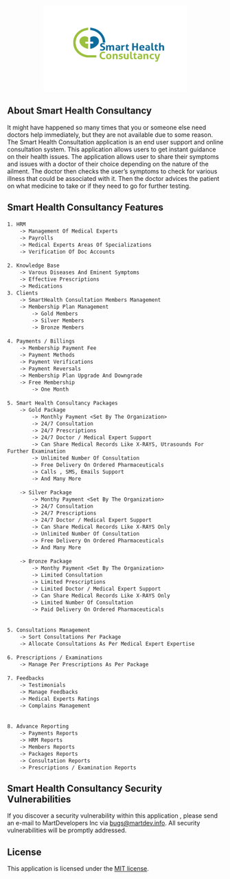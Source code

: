 <p align="center"><img length ="400" height ="200" src="https://github.com/MartDevelopers-Inc/Smart-Health-Consultancy/blob/master/Smart-Health%20Consultancy.png"></p>


## About Smart Health Consultancy 

It might have happened so many times that you or someone else need doctors help immediately, 
but they are not available due to some reason. The Smart Health Consultation application is an end user
support and online consultation system. This application allows users to get instant guidance on their health issues.
The application allows user to share their symptoms and issues with a doctor of their choice depending on the nature of the ailment. The doctor then checks  the user’s symptoms to check for various illness that could be associated with it.
Then the doctor advices the patient on what medicine to take or if they need to go for further testing.


## Smart Health Consultancy Features
```
1. HRM
    -> Management Of Medical Experts
    -> Payrolls
    -> Medical Experts Areas Of Specializations
    -> Verification Of Doc Accounts

2. Knowledge Base
    -> Varous Diseases And Eminent Symptoms
    -> Effective Prescriptions
    -> Medications
3. Clients
    -> SmartHealth Consultation Members Management
    -> Membership Plan Management
        -> Gold Members
        -> Silver Members
        -> Bronze Members

4. Payments / Billings
    -> Membership Payment Fee
    -> Payment Methods
    -> Payment Verifications
    -> Payment Reversals
    -> Membership Plan Upgrade And Downgrade
    -> Free Membership
        -> One Month

5. Smart Health Consultancy Packages
    -> Gold Package
        -> Monthly Payment <Set By The Organization>
        -> 24/7 Consultation
        -> 24/7 Prescriptions
        -> 24/7 Doctor / Medical Expert Support
        -> Can Share Medical Records Like X-RAYS, Utrasounds For Further Examination
        -> Unlimited Number Of Consultation
        -> Free Delivery On Ordered Pharmaceuticals
        -> Calls , SMS, Emails Support
        -> And Many More

    -> Silver Package
        -> Monthy Payment <Set By The Organization>
        -> 24/7 Consultation
        -> 24/7 Prescriptions
        -> 24/7 Doctor / Medical Expert Support
        -> Can Share Medical Records Like X-RAYS Only
        -> Unlimited Number Of Consultation
        -> Free Delivery On Ordered Pharmaceuticals
        -> And Many More

    -> Bronze Package
        -> Monthy Payment <Set By The Organization>
        -> Limited Consultation
        -> Limited Prescriptions
        -> Limited Doctor / Medical Expert Support
        -> Can Share Medical Records Like X-RAYS Only
        -> Limited Number Of Consultation
        -> Paid Delivery On Ordered Pharmaceuticals


5. Consultations Management
    -> Sort Consultations Per Package
    -> Allocate Consultations As Per Medical Expert Expertise

6. Prescriptions / Examinations
    -> Manage Per Prescriptions As Per Package

7. Feedbacks
    -> Testimonials
    -> Manage Feedbacks
    -> Medical Experts Ratings
    -> Complains Management


8. Advance Reporting
    -> Payments Reports
    -> HRM Reports
    -> Members Reports
    -> Packages Reports
    -> Consultation Reports
    -> Prescriptions / Examination Reports

```
## Smart Health Consultancy Security Vulnerabilities

If you discover a security vulnerability within this application , please send an e-mail to MartDevelopers Inc via
 [bugs@martdev.info](mailto:martdevelopers254@gmail.com). All security vulnerabilities will be promptly addressed.

## License

This application is licensed under the [MIT license](https://opensource.org/licenses/MIT).
